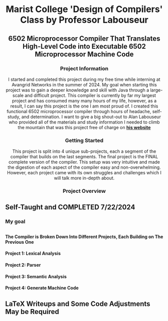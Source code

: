 <h1 align="center">Marist College 'Design of Compilers' Class by Professor Labouseur</h3> 

<h2 align="center">6502 Microprocessor Compiler That Translates High-Level Code into Executable 6502 Microprocessor Machine Code</h3>  
 <h3 align="center">Project Information</h4>
 <p align="center">
  I started and completed this project during my free time while interning at Avangrid Networks in the summer of 2024. My goal when starting this project was to gain a deeper knowledge and skill with Java through a large-scale and difficult project. This compiler is currently by far my largest project and has consumed many many hours of my life, however, as a result, I can say this project is the one I am most proud of. I created this functional 6502 microprocessor compiler through hours of headache, self-study, and determination. I want to give a big shout-out to Alan Labouseur who provided all of the materials and study information I needed to climb the mountain that was this project free of charge on <a href="https://www.labouseur.com/courses/compilers/"><strong>his website</strong></a>
 </p>
  <h3 align="center">Getting Started</h3> 
    <p align="center">
  This project is split into 4 unique sub-projects, each a segment of the compiler that builds on the last segments. The final project is the FINAL complete version of the compiler. This setup was very intuitive and made the digestion of each aspect of the compiler easy and non-overwhelming. However, each project came with its own struggles and challenges which I will talk more in-depth about.
  </p>
  <h3 align="center">Project Overview</h3> 
  
</div>

## Self-Taught and COMPLETED 7/22/2024

### My goal
##
#### The Compiler is Broken Down Into Different Projects, Each Building on The Previous One

#### Project 1: Lexical Analysis
#### Project 2: Parser
#### Project 3: Semantic Analysis
#### Project 4: Generate Machine Code


## LaTeX Writeups and Some Code Adjustments May be Required


